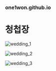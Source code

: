 ### one1won.github.io
# 청첩장

![wedding_1](https://user-images.githubusercontent.com/64151478/93092418-5ce47180-f6da-11ea-874f-56774ff4eded.jpg)

![wedding_2](https://user-images.githubusercontent.com/64151478/93093010-265b2680-f6db-11ea-9dda-f7f674b87074.jpg)

![wedding_3](https://user-images.githubusercontent.com/64151478/93093024-2b1fda80-f6db-11ea-859f-a92721c5188b.jpg)
